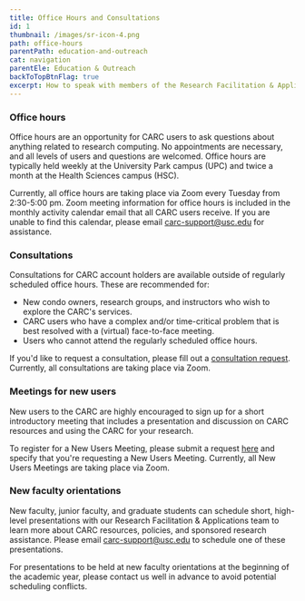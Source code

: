 ```yaml
---
title: Office Hours and Consultations
id: 1
thumbnail: /images/sr-icon-4.png
path: office-hours
parentPath: education-and-outreach
cat: navigation
parentEle: Education & Outreach
backToTopBtnFlag: true
excerpt: How to speak with members of the Research Facilitation & Applications team.
---
```


### Office hours

Office hours are an opportunity for CARC users to ask questions about anything related to research computing. No appointments are necessary, and all levels of users and questions are welcomed. Office hours are typically held weekly at the University Park campus (UPC) and twice a month at the Health Sciences campus (HSC).

Currently, all office hours are taking place via Zoom every Tuesday from 2:30-5:00 pm. Zoom meeting information for office hours is included in the monthly activity calendar email that all CARC users receive. If you are unable to find this calendar, please email <carc-support@usc.edu> for assistance.

### Consultations

Consultations for CARC account holders are available outside of regularly scheduled office hours. These are recommended for:

 - New condo owners, research groups, and instructors who wish to explore the CARC's services.
 - CARC users who have a complex and/or time-critical problem that is best resolved with a (virtual) face-to-face meeting.
 - Users who cannot attend the regularly scheduled office hours.

If you'd like to request a consultation, please fill out a [consultation request](https://usc.qualtrics.com/jfe/form/SV_cYiW9xq8lug7yjb). Currently, all consultations are taking place via Zoom.

### Meetings for new users

New users to the CARC are highly encouraged to sign up for a short introductory meeting that includes a presentation and discussion on CARC resources and using the CARC for your research.

To register for a New Users Meeting, please submit a request [here](https://usc.qualtrics.com/jfe/form/SV_cYiW9xq8lug7yjb) and specify that you're requesting a New Users Meeting. Currently, all New Users Meetings are taking place via Zoom.

### New faculty orientations

New faculty, junior faculty, and graduate students can schedule short, high-level presentations with our Research Facilitation & Applications team to learn more about CARC resources, policies, and sponsored research assistance. Please email <carc-support@usc.edu> to schedule one of these presentations.

For presentations to be held at new faculty orientations at the beginning of the academic year, please contact us well in advance to avoid potential scheduling conflicts.

